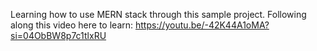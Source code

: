 Learning how to use MERN stack through this sample project. Following along this video here to learn:
https://youtu.be/-42K44A1oMA?si=04ObBW8p7c1tlxRU
